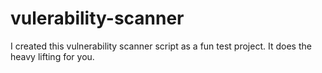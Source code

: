 # vulerability-scanner
I created this vulnerability scanner script as a fun test project. It does the heavy lifting for you.
